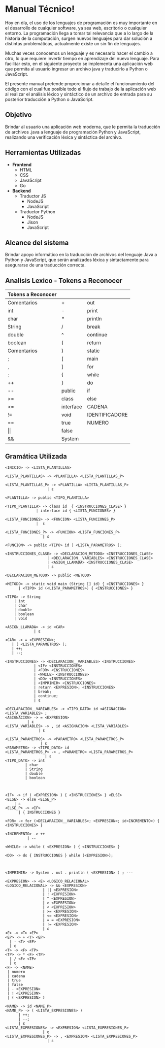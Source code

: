 # Manual Técnico!

Hoy en día, el uso de los lenguajes de programación es muy importante en el desarrollo de cualquier software, ya sea web, escritorio o cualquier entorno. La programación llega a tomar tal relevancia que a lo largo de la historia de la computación, surgen nuevos lenguajes para dar solución a distintas problemáticas, actualmente existe un sin fin de lenguajes. 

Muchas veces conocemos un lenguaje y es necesario hacer el cambio a otro, lo que requiere invertir tiempo en aprendizaje del nuevo lenguaje. Para facilitar esto, en el siguiente proyecto se implementa una aplicación web que permita al usuario ingresar un archivo java y traducirlo a Python o JavaScript. 

El presente manual pretende proporcionar a detalle el funcionamiento del código con el cual fue posible todo el flujo de trabajo de la aplicación web al realizar el análisis léxico y  sintáctico de un archivo de entrada para su posterior traducción a Python o JavaScript. 


## Objetivo

Brindar al usuario una aplicación web moderna, que le permita la traducción de archivos .java a lenguaje de programación Python y JavaScript, realizando una verificación léxica y sintáctica del archivo.

## Herramientas Utilizadas
* **Frontend**
    * HTML
    * CSS
    * JavaScript
    * Go
 * **Backend**
      * Traductor JS
	      * NodeJS
	      * JavaScript 
      * Traductor Python
	      * NodeJS
	       * Jison
	       * JavaScript


## Alcance del sistema

Brindar apoyo informático en la traducción de archivos del lenguaje Java a Python y JavaScript, que serán analizados léxica y sintactamente  para asegurarse de una traducción correcta.

## Analisis Lexico - Tokens a Reconocer
| Tokens a Reconocer |  | 	|
|--|--|--|
| Comentarios | + | out |
|int|-|print|
|char| * |println|
|String|/|break|
|double |^ |continue|
|boolean|(|return|
|Comentarios | ) |static|
|;|[|main|
|,|]|for|
|:|{|while|
|++|}|do|
|--|public|if|
|>=|class|else|
|<=|interface|CADENA|
|!=|void|IDENTIFICADORE|
|==|true|NUMERO|
|\|\||false|
|&&|System|



## Gramática Utilizada

    <INICIO> -> <LISTA_PLANTILLAS>

	<LISTA_PLANTILLAS> -> <PLANTILLA> <LISTA_PLANTILLAS_P>

	<LISTA_PLANTILLAS_P> -> <PLANTILLA> <LISTA_PLANTILLAS_P>
                       | ε                      
      
	<PLANTILLA> -> public <TIPO_PLANTILLA>

	<TIPO_PLANTILLA> -> class id  { <INSTRUCCIONES_CLASE> }
                  | interface id { <LISTA_FUNCIONES> }

	<LISTA_FUNCIONES> -> <FUNCION> <LISTA_FUNCIONES_P>
                  |  ε

	<LISTA_FUNCIONES_P> -> <FUNCION> <LISTA_FUNCIONES_P>
                     | ε

	<FUNCION> -> public <TIPO> id ( <LISTA_PARAMETROS> );

	<INSTRUCCIONES_CLASE> -> <DECLARACION_METODO> <INSTRUCCIONES_CLASE>
                       | <DECLARACION__VARIABLES> <INSTRUCCIONES_CLASE>
                       | <ASIGN_LLAMADA> <INSTRUCCIONES_CLASE>
                       | ε

	<DECLARACION_METODO> -> public <METODO>

	<METODO> -> static void main (String [] id) { <INSTRUCCIONES> }
          | <TIPO> id (<LISTA_PARAMETROS>) { <INSTRUCCIONES> }

	<TIPO> -> String
        | int
        | char
        | double
        | boolean
        | void

	<ASIGN_LLAMADA> -> id <CAR>
                 | ε

	<CAR> -> = <EXPRESION>;
       | ( <LISTA_PARAMETROS> );
       | ++;
       | --;

	<INSTRUCCIONES> -> <DECLARACION__VARIABLES> <INSTRUCCIONES>
                 | <IF> <INSTRUCCIONES>
                 | <FOR> <INSTRUCCIONES>
                 | <WHILE> <INSTRUCCIONES>
                 | <DO> <INSTRUCCIONES>
                 | <IMPRIMIR> <INSTRUCCIONES>
                 | return <EXPRESION>; <INSTRUCCIONES>
                 | break;  
                 | continue;
                 | ε

	<DECLARACION__VARIABLES> -> <TIPO_DATO> id <ASIGNACION> <LISTA_VARIABLES> ;
	<ASIGNACION> -> = <EXPRESION>
              | ε
	<LISTA_VARIABLES> -> , id <ASIGNACION> <LISTA_VARIABLES>
                   | ε

	<LISTA_PARAMETROS> -> <PARAMETRO> <LISTA_PARAMETROS_P>
                    | ε
	<PARAMETRO> -> <TIPO_DATO> id
	<LISTA_PARAMETROS_P> -> , <PARAMETRO> <LISTA_PARAMETROS_P>
                      | ε
	<TIPO_DATO> -> int
             | char
             | String
             | double
             | boolean


    
	<IF> -> if ( <EXPRESION> ) { <INSTRUCCIONES> } <ELSE>
	<ELSE> -> else <ELSE_P>
        | ε
	<ELSE_P> -> <IF>
          | { INSTRUCCIONES }

	<FOR> -> for (<DECLARACION__VARIABLES>; <EXPRESION>; id<INCREMENTO>) { <INSTRUCCIONES> }

	<INCREMENTO> -> ++
              | --

	<WHILE> -> while ( <EXPRESION> ) { <INSTRUCCIONES> }

	<DO> -> do { INSTRUCCIONES } while (<EXPRESION>);



	<IMPRIMIR> -> System . out . println ( <EXPRESION> ) ; ---

	<EXPRESION> -> <E> <LOGICO_RELACIONAL>
	<LOGICO_RELACIONAL> -> && <EXPRESION>
                     | || <EXPRESION>
                     | ! <EXPRESION>
                     | ^ <EXPRESION>
                     | > <EXPRESION>
                     | < <EXPRESION>
                     | >= <EXPRESION>
                     | <= <EXPRESION>
                     | = = <EXPRESION>
                     | != <EXPRESION>
                     | ε
	<E> -> <T> <EP>
	<EP> -> + <T> <EP>
      | - <T> <EP>
      | ε
	<T> -> <F> <TP>
	<TP> -> * <F> <TP>
      | / <F> <TP>
      | ε
	<F> -> <NAME>
     | numero
     | cadena
     | true
     | false
     | - <EXPRESION>
     | ! <EXPRESION>
     | ( <EXPRESION> )

	<NAME> -> id <NAME_P>
	<NAME_P> -> ( <LISTA_EXPRESIONES> )
          | ++;
          | --;
          | ε
	<LISTA_EXPRESIONES> -> <EXPRESION> <LISTA_EXPRESIONES_P>
                     | ε
	<LISTA_EXPRESIONES_P> -> , <EXPRESION> <LISTA_EXPRESIONES_P>
                       | ε

